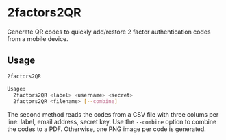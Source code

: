 # 2factors2QR
 
Generate QR codes to quickly add/restore 2 factor authentication codes from a mobile device.

## Usage

```bash
2factors2QR

Usage:
  2factors2QR <label> <username> <secret>
  2factors2QR <filename> [--combine]
```

The second method reads the codes from a CSV file with three colums per line: label, email address, secret key. Use the `--combine` option to combine the codes to a PDF. Otherwise, one PNG image per code is generated.
